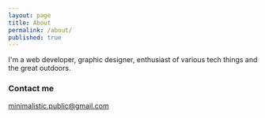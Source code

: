 ```yaml
---
layout: page
title: About
permalink: /about/
published: true
---
```


I'm a web developer, graphic designer, enthusiast of various tech things and the great outdoors.

### Contact me

[minimalistic.public@gmail.com](mailto:minimalistic.public@gmail.com)
